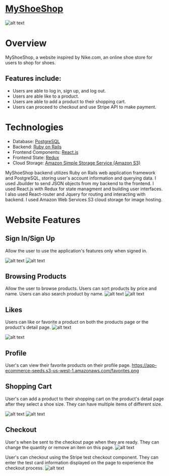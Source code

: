 # [MyShoeShop](https://myshoeshop.herokuapp.com/#/)
![alt text](https://app-ecommerce-seeds.s3-us-west-1.amazonaws.com/shop.png)
# Overview
MyShoeShop, a website inspired by Nike.com, an online shoe store for users to shop for shoes.

## Features include:
- Users are able to log in, sign up, and log out.
- Users are able like to a product.
- Users are able to add a product to their shopping cart.
- Users can proceed to checkout and use Stripe API to make payment.

# Technologies
- Database: [PostgreSQL](https://www.postgresql.org/)
- Backend: [Ruby on Rails](https://rubyonrails.org/)
- Frontend Components: [React.js](https://reactjs.org/)
- Frontend State: [Redux](https://redux.js.org/)
- Cloud Storage: [Amazon Simple Storage Service (Amazon S3)](https://aws.amazon.com/s3/)

MyShoeShop backend utilizes Ruby on Rails web application framework and PostgreSQL, storing user's account information and querying data. I used Jbuilder to send JSON objects from my backend to the frontend. I used React.js with Redux for state managment and building user interfaces. I also used React-router and Jquery for routing and interacting with backend. I used Amazon Web Services S3 cloud storage for image hosting.

# Website Features
## Sign In/Sign Up
Allow the user to use the application's features only when signed in.

![alt text](https://app-ecommerce-seeds.s3-us-west-1.amazonaws.com/signin.png)
![alt text](https://app-ecommerce-seeds.s3-us-west-1.amazonaws.com/signup.png)


## Browsing Products
Allow the user to browse products. Users can sort products by price and name. Users can also search product by name.
![alt text](https://app-ecommerce-seeds.s3-us-west-1.amazonaws.com/sort.png)
![alt text](https://app-ecommerce-seeds.s3-us-west-1.amazonaws.com/search.png)


## Likes
Users can like or favorite a product on both the products page or the product's detail page.
![alt text](https://app-ecommerce-seeds.s3-us-west-1.amazonaws.com/favoritesp.png)


![alt text](https://app-ecommerce-seeds.s3-us-west-1.amazonaws.com/like.png)


## Profile
User's can view their favorite products on their profile page.
https://app-ecommerce-seeds.s3-us-west-1.amazonaws.com/favorites.png


## Shopping Cart
User's can add a product to their shopping cart on the product's detail page after they select a shoe size. They can have multiple items of different size.

![alt text](https://app-ecommerce-seeds.s3-us-west-1.amazonaws.com/productdetail.png)
![alt text](https://app-ecommerce-seeds.s3-us-west-1.amazonaws.com/shoppingcart.png)

## Checkout 
User's when be sent  to the checkout page when they are ready. They can change the quantity or remove an item on this page.
![alt text](https://app-ecommerce-seeds.s3-us-west-1.amazonaws.com/checkout.png)

User's can checkout using the Stripe test checkout component. They can enter the test card information displayed on the page to experience the checkout process.
![alt text](https://app-ecommerce-seeds.s3-us-west-1.amazonaws.com/stripe.png)
